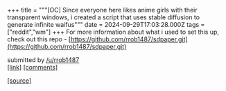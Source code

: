+++
title = """[OC] Since everyone here likes anime girls with their transparent windows, i created a script that uses stable diffusion to generate infinite waifus"""
date = 2024-09-29T17:03:28.000Z
tags = ["reddit","wm"]
+++
For more information about what i used to set this up, check out this repo - [https://github.com/rrob1487/sdpaper.git](https://github.com/rrob1487/sdpaper.git)

submitted by [/u/rrob1487](https://www.reddit.com/user/rrob1487)  
[\[link\]](https://v.redd.it/mq16w1085srd1) [\[comments\]](https://www.reddit.com/r/unixporn/comments/1fs95ha/oc_since_everyone_here_likes_anime_girls_with/)

[[source]](https://www.reddit.com/r/unixporn/comments/1fs95ha/oc_since_everyone_here_likes_anime_girls_with/)
